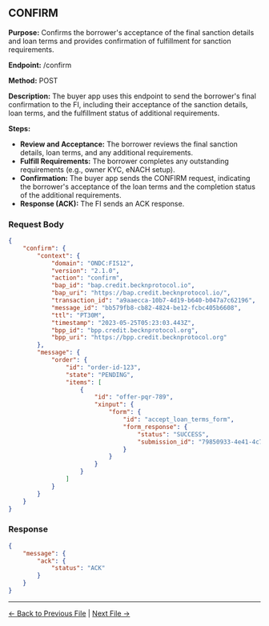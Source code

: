 ## CONFIRM

**Purpose:** Confirms the borrower's acceptance of the final sanction details and loan terms and provides confirmation of fulfillment for sanction requirements.

**Endpoint:** /confirm

**Method:** POST

**Description:** The buyer app uses this endpoint to send the borrower's final confirmation to the FI, including their acceptance of the sanction details, loan terms, and the fulfillment status of additional requirements.

**Steps:**
  - **Review and Acceptance:** The borrower reviews the final sanction details, loan terms, and any additional requirements.
  - **Fulfill Requirements:** The borrower completes any outstanding requirements (e.g., owner KYC, eNACH setup).
  - **Confirmation:** The buyer app sends the CONFIRM request, indicating the borrower's acceptance of the loan terms and the completion status of the additional requirements.
  - **Response (ACK):** The FI sends an ACK response.



### Request Body

``` json
{
    "confirm": {
        "context": {
            "domain": "ONDC:FIS12",
            "version": "2.1.0",
            "action": "confirm",
            "bap_id": "bap.credit.becknprotocol.io",
            "bap_uri": "https://bap.credit.becknprotocol.io/",
            "transaction_id": "a9aaecca-10b7-4d19-b640-b047a7c62196",
            "message_id": "bb579fb8-cb82-4824-be12-fcbc405b6608",
            "ttl": "PT30M",
            "timestamp": "2023-05-25T05:23:03.443Z",
            "bpp_id": "bpp.credit.becknprotocol.org",
            "bpp_uri": "https://bpp.credit.becknprotocol.org"
        },
        "message": {
            "order": {
                "id": "order-id-123",
                "state": "PENDING",
                "items": [
                    {
                        "id": "offer-pqr-789",
                        "xinput": {
                            "form": {
                                "id": "accept_loan_terms_form",
                                "form_response": {
                                    "status": "SUCCESS",
                                    "submission_id": "79850933-4e41-4c76-bbe6-c5a392481226"
                                }
                            }
                        }
                    }
                ]
            }
        }
    }
}
```

### Response

```json
{
    "message": {
        "ack": {
            "status": "ACK"
        }
    }
}
```


---

<p align="center">

[← Back to Previous File](on_status_4.md) | [Next File →](on_confirm.md)

</p>


